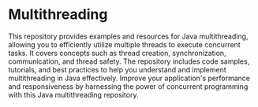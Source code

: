 # Multithreading
This repository provides examples and resources for Java multithreading, allowing you to efficiently utilize multiple threads to execute concurrent tasks. It covers concepts such as thread creation, synchronization, communication, and thread safety. The repository includes code samples, tutorials, and best practices to help you understand and implement multithreading in Java effectively. Improve your application's performance and responsiveness by harnessing the power of concurrent programming with this Java multithreading repository.
